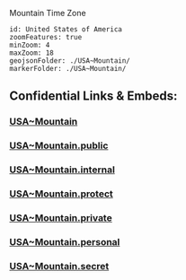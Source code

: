 Mountain Time Zone

```leaflet
id: United States of America
zoomFeatures: true 
minZoom: 4 
maxZoom: 18
geojsonFolder: ./USA~Mountain/
markerFolder: ./USA~Mountain/
```


## Confidential Links & Embeds: 

### [USA~Mountain](/_Standards/Earth/Continent/America~North/USA/USA~Mountain.md) 

### [USA~Mountain.public](/_public/Earth/Continent/America~North/USA/USA~Mountain.public.md) 

### [USA~Mountain.internal](/_internal/Earth/Continent/America~North/USA/USA~Mountain.internal.md) 

### [USA~Mountain.protect](/_protect/Earth/Continent/America~North/USA/USA~Mountain.protect.md) 

### [USA~Mountain.private](/_private/Earth/Continent/America~North/USA/USA~Mountain.private.md) 

### [USA~Mountain.personal](/_personal/Earth/Continent/America~North/USA/USA~Mountain.personal.md) 

### [USA~Mountain.secret](/_secret/Earth/Continent/America~North/USA/USA~Mountain.secret.md)

